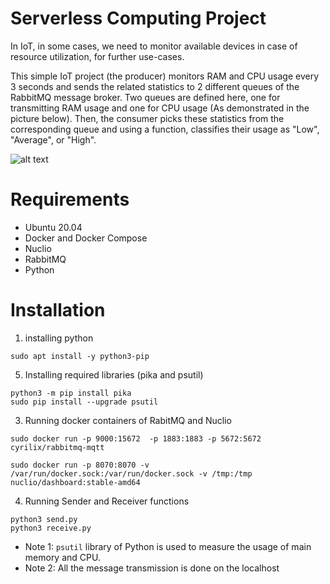 # Serverless Computing Project

In IoT, in some cases, we need to monitor available devices in case of resource utilization, for further use-cases.

This simple IoT project (the producer) monitors RAM and CPU usage every 3 seconds and sends the related statistics to 2 different queues of the RabbitMQ message broker. Two queues are defined here, one for transmitting RAM usage and one for CPU usage (As demonstrated in the picture below). Then, the consumer picks these statistics from the corresponding queue and using a function, classifies their usage as "Low", "Average", or "High".


![alt text](C:\Users\sikandar\Desktop\serverless-producer-consumer-master\serverless-producer-consumer-master\images)
# Requirements

- Ubuntu 20.04
- Docker and Docker Compose 
- Nuclio
- RabbitMQ
- Python

# Installation
1. installing python
```
sudo apt install -y python3-pip
```
5. Installing required libraries (pika and psutil)
``` 
python3 -m pip install pika 
sudo pip install --upgrade psutil
````
3. Running docker containers of RabitMQ and Nuclio
``` 
sudo docker run -p 9000:15672  -p 1883:1883 -p 5672:5672  cyrilix/rabbitmq-mqtt 

sudo docker run -p 8070:8070 -v /var/run/docker.sock:/var/run/docker.sock -v /tmp:/tmp nuclio/dashboard:stable-amd64
```
4. Running Sender and Receiver functions
```
python3 send.py
python3 receive.py
```
- Note 1: `psutil` library of Python is used to measure the usage of main memory and CPU.
- Note 2: All the message transmission is done on the localhost

